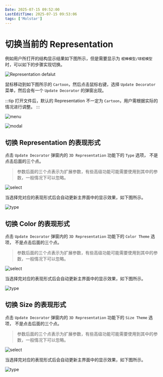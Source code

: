 ```yaml
---
Date: 2025-07-15 09:52:00
LastEditTime: 2025-07-15 09:53:06
tags: ['Molstar']
---
```

# 切换当前的 Representation

例如用户所打开的结构显示结果如下图所示，但是需要显示为 `棍棒模型/球棍模型` 时，可以如下的步骤实现切换。

![Representation defalut](./assets/switchRepresentation_default.png)


鼠标移动到如下图所示的 `Cartoon`，然后点击鼠标右键，选择 `Update Decorator` 菜单，然后会有一个 `Update Decorator` 的弹窗出现。

:::tip
 打开文件后，默认的 Representation 不一定为 `Cartoon`，用户需根据实际的情况进行调整。
:::

![menu](./assets/switchRepresentation_menu.png)

![modal](./assets/switchRepresentation_modal.png)

## 切换 Representation 的表现形式

点击 `Update Decorator` 弹窗内的 `3D Representation` 功能下的 `Type` 选项， 不是点击后面的三个点。

> 参数后面的三个点表示为扩展参数，有些高级功能可能需要使用到其中的参数，一般情况下可以忽略。

![select](./assets/switchRepresentation_type_select.png)

当选择完对应的表现形式后会自动更新主界面中的显示效果，如下图所示。

![type](./assets/switchRepresentation_type_result.png)


## 切换 Color 的表现形式

点击 `Update Decorator` 弹窗内的 `3D Representation` 功能下的 `Color Theme` 选项， 不是点击后面的三个点。

> 参数后面的三个点表示为扩展参数，有些高级功能可能需要使用到其中的参数，一般情况下可以忽略。

![select](./assets/switchRepresentation_color_select.png)

当选择完对应的表现形式后会自动更新主界面中的显示效果，如下图所示。

![type](./assets/switchRepresentation_color_result.png)


## 切换 Size 的表现形式

点击 `Update Decorator` 弹窗内的 `3D Representation` 功能下的 `Size Theme` 选项， 不是点击后面的三个点。

> 参数后面的三个点表示为扩展参数，有些高级功能可能需要使用到其中的参数，一般情况下可以忽略。

![select](./assets/switchRepresentation_size_select.png)

当选择完对应的表现形式后会自动更新主界面中的显示效果，如下图所示。

![type](./assets/switchRepresentation_size_result.png)